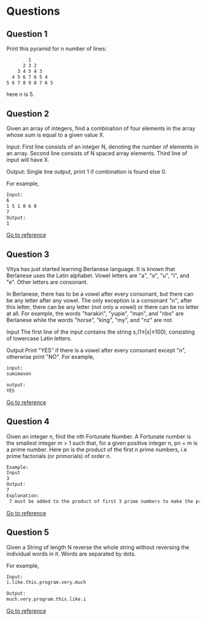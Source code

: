 # Questions

## Question 1

Print this pyramid for n number of lines:

```bash
        1
      2 3 2
    3 4 5 4 3
  4 5 6 7 6 5 4
5 6 7 8 9 8 7 6 5
```

here n is 5.


## Question 2

Given an array of integers, find a combination of four elements in the array whose sum is equal to a given value X.

Input:
First line consists of an integer N, denoting the number of elements in an array. Second line consists of N spaced array elements. Third line of input will have X.

Output:
Single line output, print 1 if combination is found else 0.

For example,

```bash
Input:
6
1 5 1 0 6 0
7
Output:
1
```
[Go to reference](https://practice.geeksforgeeks.org/problems/four-elements/0)


## Question 3

Vitya has just started learning Berlanese language. It is known that Berlanese uses the Latin alphabet. Vowel letters are "a", "o", "u", "i", and "e". Other letters are consonant.

In Berlanese, there has to be a vowel after every consonant, but there can be any letter after any vowel. The only exception is a consonant "n"; after this letter, there can be any letter (not only a vowel) or there can be no letter at all. For example, the words "harakiri", "yupie", "man", and "nbo" are Berlanese while the words "horse", "king", "my", and "nz" are not.

Input
The first line of the input contains the string s,(1≤|s|≤100), consisting of lowercase Latin letters.

Output
Print "YES" if there is a vowel after every consonant except "n", otherwise print "NO".
For example,

```bash
input:
sumimasen

output:
YES
```
[Go to reference](http://codeforces.com/problemset/problem/1008/A)


## Question 4

Given an integer n, find the nth Fortunate Number.
A Fortunate number is the smallest integer m > 1 such that, for a given positive integer n, pn + m is a prime number. Here pn is the product of the first n prime numbers, i.e prime factorials (or primorials) of order n.

```bash
Example:
Input
3
Output:
7
Explanation:
 ​7 must be added to the product of first 3 prime numbers to make the product prime. 2 x 3 x 5 = 30, need to add 7 to make it 37, which is a prime.
```

[Go to reference](https://practice.geeksforgeeks.org/problems/find-n-th-fortunate-number/0)


## Question 5

Given a String of length N reverse the whole string without reversing the individual words in it. Words are separated by dots.

For example,

```bash
Input:
i.like.this.program.very.much

Output:
much.very.program.this.like.i
```

[Go to reference](https://practice.geeksforgeeks.org/problems/reverse-words-in-a-given-string/0)
